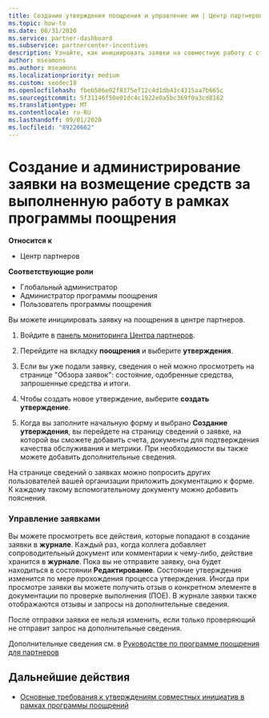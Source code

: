 ```yaml
---
title: Создание утверждения поощрения и управление им | Центр партнеров
ms.topic: how-to
ms.date: 08/31/2020
ms.service: partner-dashboard
ms.subservice: partnercenter-incentives
description: Узнайте, как инициировать заявки на совместную работу с стимулами от центра партнеров. Все действия, выполняемые в процессе создания вашей заявки, отображаются в разделе "Журнал".
author: mseamons
ms.author: mseamons
ms.localizationpriority: medium
ms.custom: seodec18
ms.openlocfilehash: fbeb506e02f8375ef12c4d1db43c4315aa7b665c
ms.sourcegitcommit: 5f31146f50e01dc4c1922e0a5bc369f0a3cd8162
ms.translationtype: MT
ms.contentlocale: ru-RU
ms.lasthandoff: 09/01/2020
ms.locfileid: "89220662"
---
```

# <a name="create-and-manage-an-incentives-claim"></a>Создание и администрирование заявки на возмещение средств за выполненную работу в рамках программы поощрения

**Относится к**
- Центр партнеров

**Соответствующие роли**

- Глобальный администратор
- Администратор программы поощрения
- Пользователь программы поощрения

Вы можете инициировать заявку на поощрения в центре партнеров.

1. Войдите в [панель мониторинга Центра партнеров](https://partner.microsoft.com/dashboard/).

2. Перейдите на вкладку **поощрения** и выберите **утверждения**.

3. Если вы уже подали заявку, сведения о ней можно просмотреть на странице "Обзора заявок": состояние, одобренные средства, запрошенные средства и итоги.

4. Чтобы создать новое утверждение, выберите **создать утверждение**.

5. Когда вы заполните начальную форму и выбрано **Создание утверждения**, вы перейдете на страницу сведений о заявке, на которой вы сможете добавить счета, документы для подтверждения качества обслуживания и метрики. При необходимости вы также можете добавить дополнительные сведения.

На странице сведений о заявках можно попросить других пользователей вашей организации приложить документацию к форме. К каждому такому вспомогательному документу можно добавить пояснения. 

### <a name="manage-your-claims"></a>Управление заявками

Вы можете просмотреть все действия, которые попадают в создание заявки в **журнале**. Каждый раз, когда коллега добавляет сопроводительный документ или комментарии к чему-либо, действие хранится в **журнале**. Пока вы не отправите заявку, она будет находиться в состоянии **Редактирование**. Состояние утверждения изменится по мере прохождения процесса утверждения. Иногда при просмотре заявки вы можете получить отзыв о конкретном элементе в документации по проверке выполнения (ПОЕ). В журнале заявки также отображаются отзывы и запросы на дополнительные сведения.

После отправки заявки ее нельзя изменить, если только проверяющий не отправит запрос на дополнительные сведения.

Дополнительные сведения см. в [Руководстве по программе поощрения для партнеров](https://assets.microsoft.com/coop-guidebook.pdf)

## <a name="next-steps"></a>Дальнейшие действия

- [Основные требования к утверждениям совместных инициатив в рамках программы поощрений](core-requirements.md)